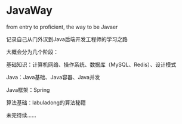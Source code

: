 # JavaWay
from entry to proficient, the way to be Javaer

记录自己从门外汉到Java后端开发工程师的学习之路

大概会分为几个阶段：

基础知识：计算机网络、操作系统、数据库（MySQL、Redis）、设计模式

Java：Java基础、Java容器、Java并发

Java框架：Spring

算法基础：labuladong的算法秘籍

未完待续......
